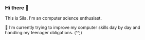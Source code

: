### Hi there 👋

This is Sila. I'm an computer science enthusiast. 

🔭 I’m currently trying to improve my computer skills day by day and handling my teenager obligations. (^^,)

<!--
**sila-yesilyurt/sila-yesilyurt** is a ✨ _special_ ✨ repository because its `README.md` (this file) appears on your GitHub profile.

Here are some ideas to get you started:

- 🔭 I’m currently working on ...
- 🌱 I’m currently learning ...
- 👯 I’m looking to collaborate on ...
- 🤔 I’m looking for help with ...
- 💬 Ask me about ...
- 📫 How to reach me: ...
- 😄 Pronouns: ...
- ⚡ Fun fact: ...
-->
